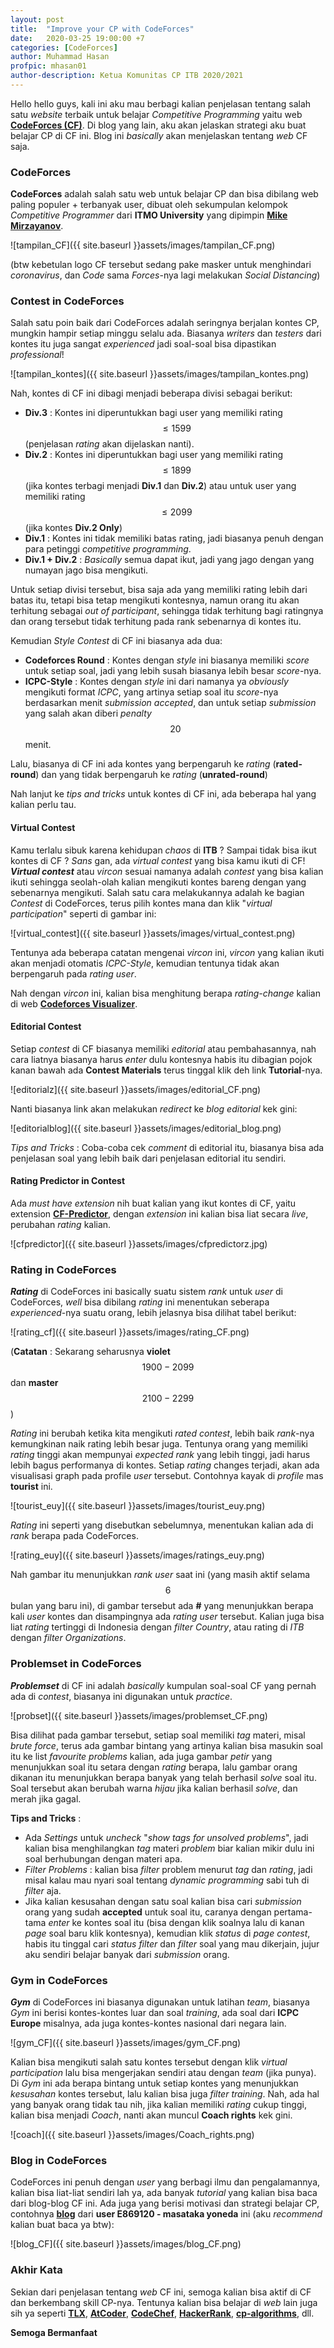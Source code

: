 ```yaml
---
layout: post
title:  "Improve your CP with CodeForces"
date:   2020-03-25 19:00:00 +7
categories: [CodeForces]
author: Muhammad Hasan
profpic: mhasan01
author-description: Ketua Komunitas CP ITB 2020/2021
---
```


Hello hello guys, kali ini aku mau berbagi kalian penjelasan tentang salah satu *website* terbaik untuk belajar *Competitive Programming* yaitu web **[CodeForces (CF)](https://codeforces.com/)**. Di blog yang lain, aku akan jelaskan strategi aku buat belajar CP di CF ini. Blog ini *basically* akan menjelaskan tentang *web* CF saja.

### CodeForces

**CodeForces** adalah salah satu web untuk belajar CP dan bisa dibilang web paling populer + terbanyak user, dibuat oleh sekumpulan kelompok *Competitive Programmer* dari **ITMO University** yang dipimpin **[Mike Mirzayanov](https://codeforces.com/profile/MikeMirzayanov)**.

![tampilan_CF]({{ site.baseurl }}assets/images/tampilan_CF.png)

(btw kebetulan logo CF tersebut sedang pake masker untuk menghindari *coronavirus*, dan *Code* sama *Forces*-nya lagi melakukan *Social Distancing*)

### Contest in CodeForces

Salah satu poin baik dari CodeForces adalah seringnya berjalan kontes CP, mungkin hampir setiap minggu selalu ada. Biasanya *writers* dan *testers* dari kontes itu juga sangat *experienced* jadi soal-soal bisa dipastikan *professional*!

![tampilan_kontes]({{ site.baseurl }}assets/images/tampilan_kontes.png)

Nah, kontes di CF ini dibagi menjadi beberapa divisi sebagai berikut:
- **Div.3** : Kontes ini diperuntukkan bagi user yang memiliki rating $$\leq 1599$$ (penjelasan *rating* akan dijelaskan nanti).
- **Div.2** : Kontes ini diperuntukkan bagi user yang memiliki rating $$\leq 1899$$ (jika kontes terbagi menjadi **Div.1** dan **Div.2**) atau untuk user yang memiliki rating $$\leq 2099$$ (jika kontes **Div.2 Only**) 
- **Div.1** : Kontes ini tidak memiliki batas rating, jadi biasanya penuh dengan para petinggi *competitive programming*.
- **Div.1 + Div.2** : *Basically* semua dapat ikut, jadi yang jago dengan yang numayan jago bisa mengikuti.

Untuk setiap divisi tersebut, bisa saja ada yang memiliki rating lebih dari batas itu, tetapi bisa tetap mengikuti kontesnya, namun orang itu akan terhitung sebagai *out of participant*, sehingga tidak terhitung bagi ratingnya dan orang tersebut tidak terhitung pada rank sebenarnya di kontes itu.

Kemudian *Style Contest* di CF ini biasanya ada dua:
- **Codeforces Round** : Kontes dengan *style* ini biasanya memiliki *score* untuk setiap soal, jadi yang lebih susah biasanya lebih besar *score*-nya.
- **ICPC-Style** : Kontes dengan *style* ini dari namanya ya *obviously* mengikuti format *ICPC*, yang artinya setiap soal itu *score*-nya berdasarkan menit *submission accepted*, dan untuk setiap *submission* yang salah akan diberi *penalty* $$20$$ menit.

Lalu, biasanya di CF ini ada kontes yang berpengaruh ke *rating* (**rated-round**) dan yang tidak berpengaruh ke *rating* (**unrated-round**)

Nah lanjut ke *tips and tricks* untuk kontes di CF ini, ada beberapa hal yang kalian perlu tau.

#### Virtual Contest

Kamu terlalu sibuk karena kehidupan *chaos* di **ITB** ? Sampai tidak bisa ikut kontes di CF ? *Sans* gan, ada *virtual contest* yang bisa kamu ikuti di CF! ***Virtual contest*** atau *vircon* sesuai namanya adalah *contest* yang bisa kalian ikuti sehingga seolah-olah kalian mengikuti kontes bareng dengan yang sebenarnya mengikuti. Salah satu cara melakukannya adalah ke bagian *Contest* di CodeForces, terus pilih kontes mana dan klik "*virtual participation*" seperti di gambar ini:


![virtual_contest]({{ site.baseurl }}assets/images/virtual_contest.png)


Tentunya ada beberapa catatan mengenai *vircon* ini, *vircon* yang kalian ikuti akan menjadi otomatis *ICPC-Style*, kemudian tentunya tidak akan berpengaruh pada *rating user*.

Nah dengan *vircon* ini, kalian bisa menghitung berapa *rating-change* kalian di web **[Codeforces Visualizer](https://cfviz.netlify.com/virtual-rating-change.html)**.

#### Editorial Contest

Setiap *contest* di CF biasanya memiliki *editorial* atau pembahasannya, nah cara liatnya biasanya harus *enter* dulu kontesnya habis itu dibagian pojok kanan bawah ada **Contest Materials** terus tinggal klik deh link **Tutorial**-nya.



![editorialz]({{ site.baseurl }}assets/images/editorial_CF.png)

Nanti biasanya link akan melakukan *redirect* ke *blog editorial* kek gini:

![editorialblog]({{ site.baseurl }}assets/images/editorial_blog.png)

*Tips and Tricks* : Coba-coba cek *comment* di editorial itu, biasanya bisa ada penjelasan soal yang lebih baik dari penjelasan editorial itu sendiri.

#### Rating Predictor in Contest

Ada *must have extension* nih buat kalian yang ikut kontes di CF, yaitu extension **[CF-Predictor](https://chrome.google.com/webstore/detail/cf-predictor/ocfloejijfhhkkdmheodbaanephbnfhn?hl=en)**, dengan *extension* ini kalian bisa liat secara *live*, perubahan *rating* kalian.



![cfpredictor]({{ site.baseurl }}assets/images/cfpredictorz.jpg)



### Rating in CodeForces

***Rating*** di CodeForces ini basically suatu sistem *rank* untuk *user* di CodeForces, *well* bisa dibilang *rating* ini menentukan seberapa *experienced*-nya suatu orang, lebih jelasnya bisa dilihat tabel berikut:



![rating_cf]({{ site.baseurl }}assets/images/rating_CF.png)

(**Catatan** : Sekarang seharusnya **violet** $$1900-2099$$ dan **master** $$2100-2299$$)

*Rating* ini berubah ketika kita mengikuti *rated contest*, lebih baik *rank*-nya kemungkinan naik rating lebih besar juga. Tentunya orang yang memiliki *rating* tinggi akan mempunyai *expected rank* yang lebih tinggi, jadi harus lebih bagus performanya di kontes. Setiap *rating* changes terjadi, akan ada visualisasi graph pada profile *user* tersebut. Contohnya kayak di *profile* mas **tourist** ini.



![tourist_euy]({{ site.baseurl }}assets/images/tourist_euy.png)



*Rating* ini seperti yang disebutkan sebelumnya, menentukan kalian ada di *rank* berapa pada CodeForces.



![rating_euy]({{ site.baseurl }}assets/images/ratings_euy.png)



Nah gambar itu menunjukkan *rank user* saat ini (yang masih aktif selama $$6$$ bulan yang baru ini), di gambar tersebut ada **#** yang menunjukkan berapa kali *user* kontes dan disampingnya ada *rating user* tersebut. Kalian juga bisa liat *rating* tertinggi di Indonesia dengan *filter Country*, atau rating di *ITB* dengan *filter Organizations*. 

### Problemset in CodeForces

***Problemset*** di CF ini adalah *basically* kumpulan soal-soal CF yang pernah ada di *contest*, biasanya ini digunakan untuk *practice*.



![probset]({{ site.baseurl }}assets/images/problemset_CF.png)



Bisa dilihat pada gambar tersebut, setiap soal memiliki *tag* materi, misal *brute force*, terus ada gambar bintang yang artinya kalian bisa masukin soal itu ke list *favourite problems* kalian, ada juga gambar *petir* yang menunjukkan soal itu setara dengan *rating* berapa, lalu gambar orang dikanan itu menunjukkan berapa banyak yang telah berhasil *solve* soal itu. Soal tersebut akan berubah warna *hijau* jika kalian berhasil *solve*, dan merah jika gagal.

**Tips and Tricks** :
- Ada *Settings* untuk *uncheck* "*show tags for unsolved problems*", jadi kalian bisa menghilangkan *tag* materi *problem* biar kalian mikir dulu ini soal berhubungan dengan materi apa.
- *Filter Problems* : kalian bisa *filter* problem menurut *tag* dan *rating*, jadi misal kalau mau nyari soal tentang *dynamic programming* sabi tuh di *filter* aja.
- Jika kalian kesusahan dengan satu soal kalian bisa cari *submission* orang yang sudah **accepted** untuk soal itu, caranya dengan pertama-tama *enter* ke kontes soal itu (bisa dengan klik soalnya lalu di kanan *page* soal baru klik kontesnya), kemudian klik *status* di *page contest*, habis itu tinggal cari *status filter* dan *filter* soal yang mau dikerjain, jujur aku sendiri belajar banyak dari *submission* orang.

### Gym in CodeForces

***Gym*** di CodeForces ini biasanya digunakan untuk latihan *team*, biasanya *Gym* ini berisi kontes-kontes luar dan soal *training*, ada soal dari **ICPC Europe** misalnya, ada juga kontes-kontes nasional dari negara lain.



![gym_CF]({{ site.baseurl }}assets/images/gym_CF.png)



Kalian bisa mengikuti salah satu kontes tersebut dengan klik *virtual participation* lalu bisa mengerjakan sendiri atau dengan *team* (jika punya). Di *Gym* ini ada berapa bintang untuk setiap kontes yang menunjukkan *kesusahan* kontes tersebut, lalu kalian bisa juga *filter training*. Nah, ada hal yang banyak orang tidak tau nih, jika kalian memiliki *rating* cukup tinggi, kalian bisa menjadi *Coach*, nanti akan muncul **Coach rights** kek gini.



![coach]({{ site.baseurl }}assets/images/Coach_rights.png)



### Blog in CodeForces

CodeForces ini penuh dengan *user* yang berbagi ilmu dan pengalamannya, kalian bisa liat-liat sendiri lah ya, ada banyak *tutorial* yang kalian bisa baca dari blog-blog CF ini. Ada juga yang berisi motivasi dan strategi belajar CP, contohnya **[blog](https://codeforces.com/blog/entry/66909)** dari **user E869120 - masataka yoneda** ini (aku *recommend* kalian buat baca ya btw):



![blog_CF]({{ site.baseurl }}assets/images/blog_CF.png)




### Akhir Kata

Sekian dari penjelasan tentang *web* CF ini, semoga kalian bisa aktif di CF dan berkembang skill CP-nya. Tentunya kalian bisa belajar di *web* lain juga sih ya seperti **[TLX](https://tlx.toki.id/)**, **[AtCoder](https://atcoder.jp/)**, **[CodeChef](http://codechef.com/)**, **[HackerRank](http://hackerrank.com/)**, **[cp-algorithms](https://cp-algorithms.com/)**, dll.

**Semoga Bermanfaat**